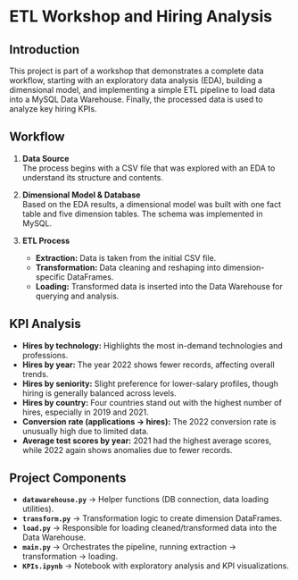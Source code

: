 # ETL Workshop and Hiring Analysis

## Introduction
This project is part of a workshop that demonstrates a complete data workflow, starting with an exploratory data analysis (EDA), building a dimensional model, and implementing a simple ETL pipeline to load data into a MySQL Data Warehouse. Finally, the processed data is used to analyze key hiring KPIs.

## Workflow
1. **Data Source**  
   The process begins with a CSV file that was explored with an EDA to understand its structure and contents.  

2. **Dimensional Model & Database**  
   Based on the EDA results, a dimensional model was built with one fact table and five dimension tables. The schema was implemented in MySQL.  

3. **ETL Process**  
   - **Extraction:** Data is taken from the initial CSV file.  
   - **Transformation:** Data cleaning and reshaping into dimension-specific DataFrames.  
   - **Loading:** Transformed data is inserted into the Data Warehouse for querying and analysis.  

## KPI Analysis
- **Hires by technology:** Highlights the most in-demand technologies and professions.  
- **Hires by year:** The year 2022 shows fewer records, affecting overall trends.  
- **Hires by seniority:** Slight preference for lower-salary profiles, though hiring is generally balanced across levels.  
- **Hires by country:** Four countries stand out with the highest number of hires, especially in 2019 and 2021.  
- **Conversion rate (applications → hires):** The 2022 conversion rate is unusually high due to limited data.  
- **Average test scores by year:** 2021 had the highest average scores, while 2022 again shows anomalies due to fewer records.  

## Project Components
- **`datawarehouse.py`** → Helper functions (DB connection, data loading utilities).  
- **`transform.py`** → Transformation logic to create dimension DataFrames.  
- **`load.py`** → Responsible for loading cleaned/transformed data into the Data Warehouse.  
- **`main.py`** → Orchestrates the pipeline, running extraction → transformation → loading.  
- **`KPIs.ipynb`** → Notebook with exploratory analysis and KPI visualizations.  

